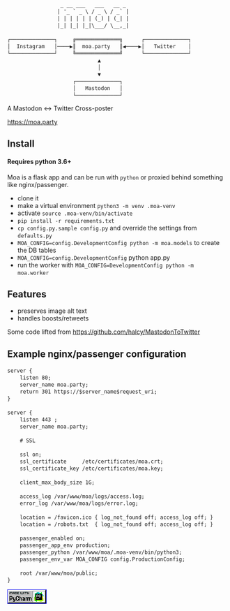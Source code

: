 ```
                 _ __ ___   ___   __ _
                | '_ ` _ \ / _ \ / _` |
                | | | | | | (_) | (_| |
                |_| |_| |_|\___/ \__,_|

┌──────────────┐     ╔══════════════╗      ┌──────────────┐
│  Instagram   │────▶║  moa.party   ║◀────▶│   Twitter    │
└──────────────┘     ╚══════════════╝      └──────────────┘
                             ▲
                             │
                             ▼
                     ┌──────────────┐
                     │   Mastodon   │
                     └──────────────┘
```

A Mastodon <-> Twitter Cross-poster

https://moa.party

## Install

#### Requires python 3.6+

Moa is a flask app and can be run with `python` or proxied behind something like nginx/passenger.

* clone it
* make a virtual environment `python3 -m venv .moa-venv`
* activate `source .moa-venv/bin/activate`
* `pip install -r requirements.txt`
* `cp config.py.sample config.py` and override the settings from `defaults.py`
* `MOA_CONFIG=config.DevelopmentConfig python -m moa.models` to create the DB tables
* `MOA_CONFIG=config.DevelopmentConfig` python app.py
* run the worker with `MOA_CONFIG=DevelopmentConfig python -m moa.worker`

## Features
* preserves image alt text
* handles boosts/retweets

Some code lifted from https://github.com/halcy/MastodonToTwitter


## Example nginx/passenger configuration

```
server {
    listen 80;
    server_name moa.party;
    return 301 https://$server_name$request_uri;
}

server {
    listen 443 ;
    server_name moa.party;
    
    # SSL
    
    ssl on;
    ssl_certificate     /etc/certificates/moa.crt;
    ssl_certificate_key /etc/certificates/moa.key;
    
    client_max_body_size 1G;
    
    access_log /var/www/moa/logs/access.log;
    error_log /var/www/moa/logs/error.log;
    
    location = /favicon.ico { log_not_found off; access_log off; }
    location = /robots.txt  { log_not_found off; access_log off; }
    
    passenger_enabled on;
    passenger_app_env production;
    passenger_python /var/www/moa/.moa-venv/bin/python3;
    passenger_env_var MOA_CONFIG config.ProductionConfig;
    
    root /var/www/moa/public;
}
```

![](static/madewpc.gif)

